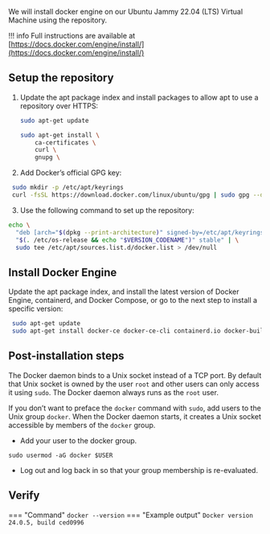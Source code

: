 We will install docker engine on our Ubuntu Jammy 22.04 (LTS) Virtual Machine using the repository.

!!! info
    Full instructions are available at [https://docs.docker.com/engine/install/](https://docs.docker.com/engine/install/)

## Setup the repository

1. Update the apt package index and install packages to allow apt to use a repository over HTTPS:
   ``` bash
   sudo apt-get update
   
   sudo apt-get install \
       ca-certificates \
       curl \
       gnupg \
   ```

2. Add Docker’s official GPG key:
``` bash
 sudo mkdir -p /etc/apt/keyrings
 curl -fsSL https://download.docker.com/linux/ubuntu/gpg | sudo gpg --dearmor -o /etc/apt/keyrings/docker.gpg
```

3. Use the following command to set up the repository:
``` bash
echo \
  "deb [arch="$(dpkg --print-architecture)" signed-by=/etc/apt/keyrings/docker.gpg] https://download.docker.com/linux/ubuntu \
  "$(. /etc/os-release && echo "$VERSION_CODENAME")" stable" | \
  sudo tee /etc/apt/sources.list.d/docker.list > /dev/null
```

## Install Docker Engine

Update the apt package index, and install the latest version of Docker Engine, containerd, and Docker Compose, or go to the next step to install a specific version:

```` bash
 sudo apt-get update
 sudo apt-get install docker-ce docker-ce-cli containerd.io docker-buildx-plugin docker-compose-plugin
````


## Post-installation steps

The Docker daemon binds to a Unix socket instead of a TCP port. By default that Unix socket is owned by the user `root` and other users can only access it using `sudo`. The Docker daemon always runs as the `root` user.

If you don’t want to preface the `docker` command with `sudo`, add users to the Unix group `docker`. When the Docker daemon starts, it creates a Unix socket accessible by members of the `docker` group.

- Add your user to the docker group.

```
sudo usermod -aG docker $USER
```

- Log out and log back in so that your group membership is re-evaluated.

## Verify

=== "Command"
    ```
    docker --version
    ```
=== "Example output"
    ```
    Docker version 24.0.5, build ced0996
    ```




